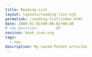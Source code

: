 ```yaml
---
title: Reading List
layout: layouts/reading-list.njk
permalink: /reading-list/index.html
date: 2000-01-01t00:00:02+00:00
# nav_position:        02
navicon: book_icon.svg
tags:
  - nav
description: My saved Pocket articles
---
```

